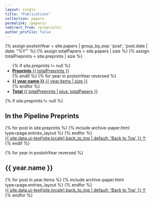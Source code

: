 ```yaml
---
layout: single
title: "Publications"
collection: papers
permalink: /papers/
redirect_from: /preprints/
author_profile: false
---
```


{% assign postsInYear = site.papers | group_by_exp: 'post', 'post.date | date: "%Y"' %}
{% assign totalPapers = site.papers | size %}
{% assign totalPreprints = site.preprints | size %}

<ul class="taxonomy__index">
  {% if site.preprints != null %}
  <li>
    <a href="#Preprints">
      <strong>Preprints</strong> <span class="taxonomy__count">{{ totalPreprints }}</span>
    </a>
  </li>
  {% endif %}
  {% for year in postsInYear reversed %}
    <li>
      <a href="#{{ year.name }}">
        <strong>{{ year.name }}</strong> <span class="taxonomy__count">{{ year.items | size }}</span>
      </a>
    </li>
  {% endfor %}
  <li>
    <a href="#Total">
      <strong>Total</strong> <span class="taxonomy__count">{{ totalPreprints | plus: totalPapers }}</span>
    </a>
  </li>
</ul>

{% if site.preprints != null %}
<section id="Preprints" class="taxonomy__section">
  <h2 class="archive__subtitle">In the Pipeline Preprints</h2>
  <div class="entries-{{ page.entries_layout | default: 'list' }}">
    {% for post in site.preprints %}
      {% include archive-paper.html type=page.entries_layout %}
    {% endfor %}
  </div>
  <a href="#page-title" class="back-to-top">{{ site.data.ui-text[site.locale].back_to_top | default: 'Back to Top' }} &uarr;</a>
</section>
{% endif %}

{% for year in postsInYear reversed %}
  <section id="{{ year.name }}" class="taxonomy__section">
    <h2 class="archive__subtitle">{{ year.name }}</h2>
    <div class="feature__wrapper">
      {% for post in year.items %}
        {% include archive-paper.html type=page.entries_layout %}
      {% endfor %}
    </div>
    <a href="#page-title" class="back-to-top">{{ site.data.ui-text[site.locale].back_to_top | default: 'Back to Top' }} &uarr;</a>
  </section>
{% endfor %}
